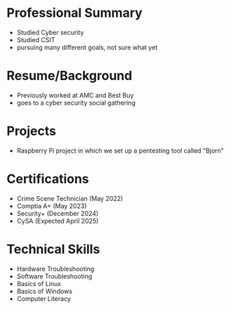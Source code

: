 # Professional Summary
* Studied Cyber security
* Studied CSIT
* pursuing many different goals, not sure what yet

# Resume/Background
* Previously worked at AMC and Best Buy
* goes to a cyber security social gathering
  
# Projects
* Raspberry Pi project in which we set up a pentesting tool called "Bjorn"

# Certifications
* Crime Scene Technician (May 2022)
* Comptia A+ (May 2023)
* Security+ (December 2024)
* CySA (Expected April 2025)

# Technical Skills
* Hardware Troubleshooting
* Software Troubleshooting
* Basics of Linux
* Basics of Windows
* Computer Literacy
